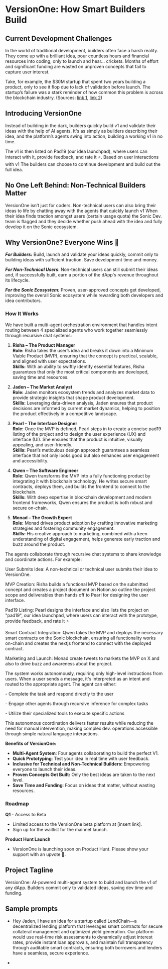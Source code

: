 # VersionOne: How Smart Builders Build

## Current Development Challenges

In the world of traditional development, builders often face a harsh reality. They come up with a brilliant idea, pour countless hours and financial resources into coding, only to launch and hear… crickets. Months of effort and significant funding are wasted on unproven concepts that fail to capture user interest.

Take, for example, the \$30M startup that spent two years building a product, only to see it flop due to lack of validation before launch. The startup’s failure was a stark reminder of how common this problem is across the blockchain industry. (Sources: [link 1](#), [link 2](#))

## Introducing VersionOne&#x20;

Instead of building in the dark, builders quickly build v1 and validate their ideas with the help of AI agents. It's as simply as builders describing their idea, and the platform’s agents swing into action, building a working v1 in no time.

The v1 is then listed on Pad19 (our idea launchpad), where users can interact with it, provide feedback, and rate it ⭐️. Based on user interactions with v1 The builders can choose to continue development and build out the full idea.

## No One Left Behind: Non-Technical Builders Matter

VersionOne isn’t just for coders. Non-technical users can also bring their ideas to life by chatting away with the agents that quickly launch v1 When their idea finds traction amongst users (certain usage quota) the Sonic Dev. team is flagged and they decide whether push ahead with the idea and fully develop it on the Sonic ecosystem.

## Why VersionOne? Everyone Wins 🏅

**_For Builders:_** Build, launch and validate your ideas quickly, commit only to building ideas with sufficient traction. Save development time and money.

**_For Non-Technical Users_**: Non-technical users can still submit their ideas and, if successfully built, earn a portion of the dApp's revenue throughout its lifecycle.

**_For the Sonic Ecosystem:_** Proven, user-approved concepts get developed, improving the overall Sonic ecosystem while rewarding both developers and idea contributors.

### **How It Works**

We have built a multi-agent orchestration environment that handles intent routing between 4 specialized agents who work together seamlessly through recursive chat systems:

1. **Risha – The Product Manager**  
   **Role:** Risha takes the user’s idea and breaks it down into a Minimum Viable Product (MVP), ensuring that the concept is practical, scalable, and aligned with user expectations.  
   **Skills:** With an ability to swiftly identify essential features, Risha guarantees that only the most critical components are developed, saving time and resources.

2. **Jaden – The Market Analyst**  
   **Role:** Jaden monitors ecosystem trends and analyzes market data to provide strategic insights that shape product development.  
   **Skills:** Leveraging data-driven analysis, Jaden ensures that product decisions are informed by current market dynamics, helping to position the product effectively in a competitive landscape.

3. **Pearl – The Interface Designer**  
   **Role:** Once the MVP is defined, Pearl steps in to create a concise pad19 listing of the project and to design the user experience (UX) and interface (UI). She ensures that the product is intuitive, visually appealing, and user-friendly.  
   **Skills:** Pearl’s meticulous design approach guarantees a seamless interface that not only looks good but also enhances user engagement and accessibility.

4. **Qwen – The Software Engineer**  
   **Role:** Qwen transforms the MVP into a fully functioning product by integrating it with blockchain technology. He writes secure smart contracts, deploys them, and builds the frontend to connect to the blockchain.  
   **Skills:** With deep expertise in blockchain development and modern frontend frameworks, Qwen ensures the product is both robust and secure on-chain.

5. **Monad – The Growth Expert**  
   **Role:** Monad drives product adoption by crafting innovative marketing strategies and fostering community engagement.  
   **Skills:** His creative approach to marketing, combined with a keen understanding of digital engagement, helps generate early traction and buzz around the product.

The agents collaborate through recursive chat systems to share knowledge and coordinate actions. For example:

User Submits Idea: A non-technical or technical user submits their idea to VersionOne.

MVP Creation: Risha builds a functional MVP based on the submitted concept and creates a project document on Notion.so outline the project scope and deliverables then hands off to Pearl for designing the user interface.

Pad19 Listing: Pearl designs the interface and also lists the project on "pad19", our idea launchpad, where users can interact with the prototype, provide feedback, and rate it ⭐️

Smart Contract Integration: Qwen takes the MVP and deploys the necessary smart contracts on the Sonic blockchain, ensuring all functionality works on-chain and creates the nextjs frontend to connect with the deployed contract.

Marketing and Launch: Monad create tweets to markets the MVP on X and also to drive buzz and awareness about the project.

The system works autonomously, requiring only high-level instructions from users. When a user sends a message, it's interpreted as an intent and routed to the appropriate agent. The agent can either:

\- Complete the task and respond directly to the user

\- Engage other agents through recursive inference for complex tasks

\- Utilize their specialized tools to execute specific actions

This autonomous coordination delivers faster results while reducing the need for manual intervention, making complex dev. operations accessible through simple natural language interactions.

**Benefits of VersionOne:**

- **Multi-Agent System**: Four agents collaborating to build the perfect V1.
- **Quick Prototyping**: Test your idea in real time with user feedback.
- **Inclusive for Technical and Non-Technical Builders:** Empowering everyone to launch their ideas.
- **Proven Concepts Get Built:** Only the best ideas are taken to the next level.
- **Save Time and Funding**: Focus on ideas that matter, without wasting resources.

### Roadmap

**Q1** - Access to Beta

- Limited access to the VersionOne beta platform at [insert link].
- Sign up for the waitlist for the mainnet launch.

**Product Hunt Launch**

- VersionOne is launching soon on Product Hunt. Please show your support with an upvote 🙏.

## Project Tagline

VersionOne: AI-powered multi-agent system to build and launch the v1 of any dApp. Builders commit only to validated ideas, saving dev time and funding.

## Sample prompts

- Hey Jaden, I have an idea for a startup called LendChain—a decentralized lending platform that leverages smart contracts for secure collateral management and optimized yield generation. Our platform would use real-time risk assessments to dynamically adjust interest rates, provide instant loan approvals, and maintain full transparency through auditable smart contracts, ensuring both borrowers and lenders have a seamless, secure experience.

-
